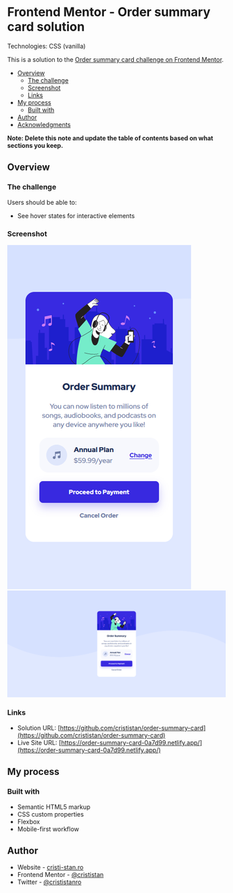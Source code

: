 # Frontend Mentor - Order summary card solution

Technologies: CSS (vanilla)

This is a solution to the [Order summary card challenge on Frontend Mentor](https://www.frontendmentor.io/challenges/order-summary-component-QlPmajDUj). 

- [Overview](#overview)
  - [The challenge](#the-challenge)
  - [Screenshot](#screenshot)
  - [Links](#links)
- [My process](#my-process)
  - [Built with](#built-with)
- [Author](#author)
- [Acknowledgments](#acknowledgments)

**Note: Delete this note and update the table of contents based on what sections you keep.**

## Overview

### The challenge

Users should be able to:

- See hover states for interactive elements

### Screenshot

![](./images/solution/mobile.png)
![](./images/solution/desktop.png)

### Links

- Solution URL: [https://github.com/crististan/order-summary-card](https://github.com/crististan/order-summary-card)
- Live Site URL: [https://order-summary-card-0a7d99.netlify.app/](https://order-summary-card-0a7d99.netlify.app/)

## My process

### Built with

- Semantic HTML5 markup
- CSS custom properties
- Flexbox
- Mobile-first workflow

## Author

- Website - [cristi-stan.ro](https://cristi-stan.ro/)
- Frontend Mentor - [@crististan](https://www.frontendmentor.io/profile/crististan)
- Twitter - [@crististanro](https://www.twitter.com/crististanro)
